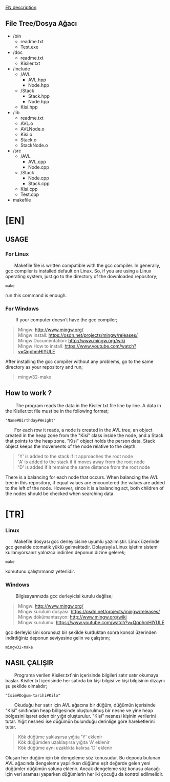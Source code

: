 [EN description](#en)

## File Tree/Dosya Ağacı

* /bin
  - readme.txt
  - Test.exe
* /doc
  - readme.txt
  - Kisiler.txt
* /include
  * /AVL
    - AVL.hpp
    - Node.hpp
  * /Stack
    - Stack.hpp
    - Node.hpp
  - Kisi.hpp
* /lib
  - readme.txt
  - AVL.o
  - AVLNode.o
  - Kisi.o
  - Stack.o
  - StackNode.o
* /src
  * /AVL
    - AVL.cpp
    - Node.cpp
  * /Stack
    - Node.cpp
    - Stack.cpp
  - Kisi.cpp
  - Test.cpp
* makefile


# [EN]
## USAGE
### For Linux
&emsp;&emsp;Makefile file is written compatible with the gcc compiler. In generally, gcc compiler is installed default on Linux. So, if you are using a Linux operating system, just go to the directory of the downloaded repository;

    make  

run this command is enough.

### For Windows
&emsp;&emsp; If your computer doesn't have the gcc compiler;

> Mingw: http://www.mingw.org/  
> Mingw Install: https://osdn.net/projects/mingw/releases/  
> Mingw Documentation: http://www.mingw.org/wiki  
> Mingw How to install: https://www.youtube.com/watch?v=QqphmHIYULE 

After installing the gcc compiler without any problems, go to the same directory as your repository and run;

> mingw32-make  

## How to work ?
&emsp;&emsp; The program reads the data in the Kisiler.txt file line by line. A data in the Kisiler.txt file must be in the following format;

    "Name#Birthday#Weight"  

&emsp;&emsp;For each row it reads, a node is created in the AVL tree, an object created in the heap zone from the "Kisi" class inside the node, and a Stack that points to the heap zone. "Kisi" object holds the person data. Stack object keeps the movements of the node relative to the depth.

> 'Y' is added to the stack if it approaches the root node  
> 'A' is added to the stack if it moves away from the root node  
> 'D' is added if it remains the same distance from the root node    

There is a balancing for each node that occurs. When balancing the AVL tree in this repository, if equal values are encountered the values are added to the left of the node. However, since it is a balancing act, both children of the nodes should be checked when searching data.

# [TR]
### Linux
&emsp;&emsp;Makefile dosyası gcc derleyicisine uyumlu yazılmıştır. Linux üzerinde gcc genelde otomatik yüklü gelmektedir. Dolayısıyla Linux işletim sistemi kullanıyorsanız yalnızca indirilen deponun dizine gelerek;

    make

komutunu çalıştırmanız yeterlidir.

### Windows
&emsp;&emsp; Bilgisayarınızda gcc derleyicisi kurulu değilse;

> Mingw: http://www.mingw.org/  
> Mingw kurulum dosyası: https://osdn.net/projects/mingw/releases/  
> Mingw dökümantasyon: http://www.mingw.org/wiki  
> Mingw kurulumu: https://www.youtube.com/watch?v=QqphmHIYULE  

gcc derleyicisini sorunsuz bir şekilde kurduktan sonra konsol üzerinden indirdiğiniz deponun seviyesine gelin ve çalıştırın;

    mingw32-make

## NASIL ÇALIŞIR
&emsp;&emsp;Programa verilen Kisiler.txt'nin içerisinde bilgileri satır satır okumaya başlar. Kisiler.txt içerisinde her satırda bir kişi bilgisi ve kişi bilgisinin dizaynı şu şekilde olmalıdır;

    "İsim#Doğum-tarihi#Kilo"

&emsp;&emsp;Okuduğu her satır için AVL ağacına bir düğüm, düğümün içerisinde "Kisi" sınıfından heap bölgesinde oluşturulmuş bir nesne ve yine heap bölgesini işaret eden bir yığıt oluşturulur. "Kisi" nesnesi kişinin verilerini tutar. Yığıt nesnesi ise düğümün bulunduğu derinliğe göre hareketlerini tutar.

> Kök düğüme yaklaşırsa yığıta 'Y' eklenir  
> Kök düğümden uzaklaşırsa yığıta 'A' eklenir  
> Kök düğüme aynı uzaklıkta kalırsa 'D' eklenir  

Oluşan her düğüm için bir dengeleme söz konusudur. Bu depoda bulunan AVL ağacında dengeleme yapılırken düğüme eşit değerde gelen yeni düğümler düğümün soluna eklenir. Ancak dengeleme söz konusu olacağı için veri araması yaparken düğümlerin her iki çocuğu da kontrol edilmelidir.
